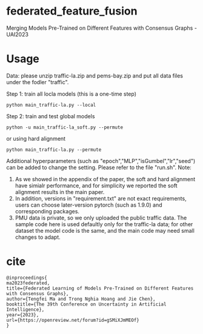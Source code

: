# federated_feature_fusion
Merging Models Pre-Trained on Different Features with Consensus Graphs - UAI2023

# Usage
Data: please unzip traffic-la.zip and pems-bay.zip and put all data files under the fodler "traffic".

Step 1: train all locla models (this is a one-time step)
```
python main_traffic-la.py --local
```

Step 2: train and test global models
```
python -u main_traffic-la_soft.py --permute
```
or using hard alignment
```
python main_traffic-la.py --permute
```

Additional hyperparameters (such as "epoch","MLP","isGumbel","lr","seed") can be added to change the setting. Please refer to the file "run.sh". 
Note: 
1. As we showed in the appendix of the paper, the soft and hard alignment have simialr performance, and for simplicity we reported the soft alignment results in the main paper. 
2. In addition, versions in "requirement.txt" are not exact requirements, users can choose later-version pytorch (such as 1.9.0) and corresponding packages.
3. PMU data is private, so we only uploaded the public traffic data. The sample code here is used defaultly only for the traffic-la data; for other dataset the model code is the same, and the main code may need small changes to adapt.



# cite
```
@inproceedings{
ma2023federated,
title={Federated Learning of Models Pre-Trained on Different Features with Consensus Graphs},
author={Tengfei Ma and Trong Nghia Hoang and Jie Chen},
booktitle={The 39th Conference on Uncertainty in Artificial Intelligence},
year={2023},
url={https://openreview.net/forum?id=gSMiXJmMEOf}
}
```
